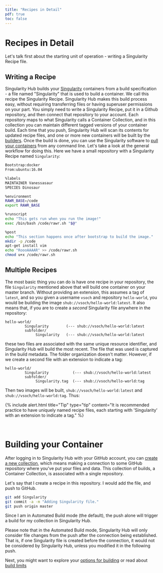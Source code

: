 ```yaml
---
title: "Recipes in Detail"
pdf: true
toc: false
---
```


# Recipes in Detail

Let's talk first about the starting unit of operation - writing a Singularity Recipe file.

## Writing a Recipe

Singularity Hub builds your [Singularity](https://www.sylabs.io/guides/3.2/user-guide/) containers from a build specification - a file named "Singularity" that is used to build a container. We call this recipe the Singularity Recipe. Singularity Hub makes this build process easy, without requiring transferring files or having superuser permissions on your part. You simply need to write a Singularity Recipe, put it in a Github repository, and then connect that repository to your account. Each repository maps to what Singularity calls a Container Collection, and in this collection you can maintain different tagged versions of your container build. Each time that you push, Singularity Hub will scan its contents for updated recipe files, and one or more new containers will be built by the [builders](../builds). Once the build is done, you can use the Singularity software to [pull your containers](https://www.sylabs.io/guides/3.2/user-guide/quick_start.html?highlight=pull#download-pre-built-images) from any command line. Let's take a look at the general workflow for doing this. Here we have a small repository with a Singularity Recipe named `Singularity`:


```bash
Bootstrap:docker  
From:ubuntu:16.04

%labels
MAINTAINER Vanessasaur
SPECIES Dinosaur

%environment
RAWR_BASE=/code
export RAWR_BASE

%runscript
echo "This gets run when you run the image!" 
exec /bin/bash /code/rawr.sh "$@"  

%post  
echo "This section happens once after bootstrap to build the image."  
mkdir -p /code  
apt-get install vim  
echo "RoooAAAAR" >> /code/rawr.sh
chmod u+x /code/rawr.sh  
```

## Multiple Recipes

The most basic thing you can do is have one recipe in your repository, the file `Singularity` mentioned above that will build one container on your master branch. Without providing an extension, this assumes a tag of `latest`, and so you given a username `vsoch` and repository `hello-world`, you would be building the image `shub://vsoch/hello-world:latest`. It also means that, if you are to create a *second* Singularity file anywhere in the repository:

```
hello-world/
         Singularity        (--- shub://vsoch/hello-world:latest
         subfolder/
              Singularity   (--- shub://vsoch/hello-world:latest
```

these two files are associated with the same unique resource identifier, and Singularity Hub will build the most recent. The file that was used is captured in the build metadata. The folder organization doesn't matter. However, if we create a second file with an extension to indicate a tag:

```
hello-world/
         Singularity           (--- shub://vsoch/hello-world:latest
         subfolder/
              Singularity.tag  (--- shub://vsoch/hello-world:tag
```

Then two images will be built, `shub://vsoch/hello-world:latest` and `shub://vsoch/hello-world:tag`. Thus:

{% include alert.html title="Tip" type="tip" content="It is recommended practice to have uniquely named recipe files, each starting with 'Singularity' with an extension to indicate a tag." %}

<br>

# Building your Container

After logging in to Singularity Hub with your GitHub account, you can [create a new collection](https://singularity-hub.org/collections/new), which means making a connection to some GitHub repository where you've put your files and data. This collection of builds, a Container Collection, is associated with a single repository. 

Let's say that I create a recipe in this repository. I would add the file, and push to GitHub.

```bash
git add Singularity  
git commit -a -m "Adding Singularity file."  
git push origin master  
```

Since I am in Automated Build mode (the default), the push alone will trigger a build for my collection in Singularity Hub. 

Please note that in the Automated Build mode, Singularity Hub will only consider file changes from the push after the connection being established. That is, if one Singularity file is created before the connection, it would not be considered by Singularity Hub, unless you modified it in the following push.

Next, you might want to explore your [options for building](../builds) or read about [build limits](../regulatory/limits)
